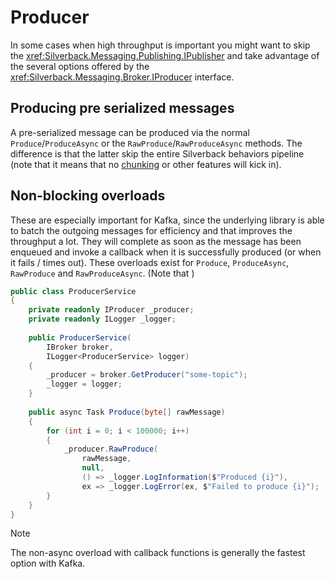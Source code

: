 ﻿---
uid: producer
---

# Producer

In some cases when high throughput is important you might want to skip the <xref:Silverback.Messaging.Publishing.IPublisher> and take advantage of the several options offered by the <xref:Silverback.Messaging.Broker.IProducer> interface.

## Producing pre serialized messages

A pre-serialized message can be produced via the normal `Produce`/`ProduceAsync` or the `RawProduce`/`RawProduceAsync` methods. The difference is that the latter skip the entire Silverback behaviors pipeline (note that it means that no [chunking](xref:chunking) or other features will kick in).

## Non-blocking overloads

These are especially important for Kafka, since the underlying library is able to batch the outgoing messages for efficiency and that improves the throughput a lot.
They will complete as soon as the message has been enqueued and invoke a callback when it is successfully produced (or when it fails / times out). These overloads exist for `Produce`, `ProduceAsync`, `RawProduce` and `RawProduceAsync`. (Note that )

```csharp
public class ProducerService
{
    private readonly IProducer _producer;
    private readonly ILogger _logger;
    
    public ProducerService(
        IBroker broker,
        ILogger<ProducerService> logger)
    {
        _producer = broker.GetProducer("some-topic");
        _logger = logger;
    }
    
    public async Task Produce(byte[] rawMessage)
    {
        for (int i = 0; i < 100000; i++)
        {
            _producer.RawProduce(
                rawMessage,
                null,
                () => _logger.LogInformation($"Produced {i}"),
                ex => _logger.LogError(ex, $"Failed to produce {i}");
        }
    }
}
```

> [!Note]
> The non-async overload with callback functions is generally the fastest option with Kafka.

